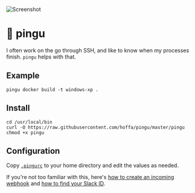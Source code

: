 ![Screenshot](https://i.imgur.com/PEfFS0M.png)

# 🐧 pingu

I often work on the go through SSH, and like to know when my processes finish. `pingu` helps with that.

## Example

```
pingu docker build -t windows-xp .
```

## Install

```
cd /usr/local/bin
curl -O https://raw.githubusercontent.com/hoffa/pingu/master/pingu
chmod +x pingu
```

## Configuration

Copy [`.pingurc`](.pingurc) to your home directory and edit the values as needed.

If you're not too familiar with this, here's [how to create an incoming webhook](https://api.slack.com/incoming-webhooks#getting-started) and [how to find your Slack ID](https://api.slack.com/changelog/2017-09-the-one-about-usernames#mapping).
